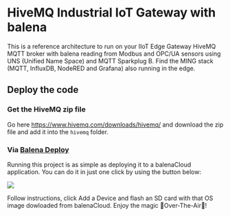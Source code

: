 # HiveMQ Industrial IoT Gateway with balena

This is a reference architecture to run on your IIoT Edge Gateway HiveMQ MQTT broker with balena reading from Modbus and OPC/UA sensors using UNS (Unified Name Space) and MQTT Sparkplug B. Find the MING stack (MQTT, InfluxDB, NodeRED and Grafana) also running in the edge.


## Deploy the code

### Get the HiveMQ zip file

Go here https://www.hivemq.com/downloads/hivemq/  and download the zip file and add it into the `hivemq` folder.

### Via [Balena Deploy](https://www.balena.io/docs/learn/deploy/deploy-with-balena-button/)

Running this project is as simple as deploying it to a balenaCloud application. You can do it in just one click by using the button below:

[![](https://www.balena.io/deploy.png)](https://dashboard.balena-cloud.com/deploy?repoUrl=https://github.com/mpous/hivemq-ming)

Follow instructions, click Add a Device and flash an SD card with that OS image dowloaded from balenaCloud. Enjoy the magic 🌟Over-The-Air🌟!




